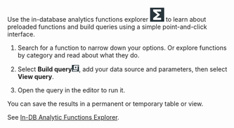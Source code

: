 Use the in-database analytics functions explorer ![SQL editor icon](Images/vxh1684731330989.svg) to learn about preloaded functions and build queries using a simple point-and-click interface.

1.  Search for a function to narrow down your options. Or explore functions by category and read about what they do.


1.  Select **Build query**![Build query icon](Images/nsa1692141328702.png), add your data source and parameters, then select **View query**.


1.  Open the query in the editor to run it.


You can save the results in a permanent or temporary table or view.

See [In-DB Analytic Functions Explorer](https://docs.teradata.com/access/sources/dita/topic?dita:topicPath=vot1684158652679.dita&utm_source=console&utm_medium=iph).

